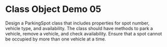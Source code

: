 # Class Object Demo 05

Design a ParkingSpot class that includes properties for spot number, vehicle type, and availability. The class should have methods to park a vehicle, remove a vehicle, and check availability. Ensure that a spot cannot be occupied by more than one vehicle at a time.
